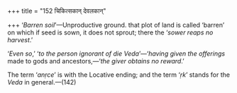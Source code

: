 +++
title = "152 चिकित्सकान् देवलकान्"

+++
‘*Barren soil*’—Unproductive ground. that plot of land is called
‘barren’ on which if seed is sown, it does not sprout; there the ‘*sower
reaps no harvest*.’

‘*Even so*,’ ‘*to the person ignorant of die Veda*’—‘*having given the
offerings* made to gods and ancestors,—‘*the giver obtains no reward*.’

The term ‘*anṛce*’ is with the Locative ending; and the term ‘*ṛk*’
stands for the *Veda* in general.—(142)


